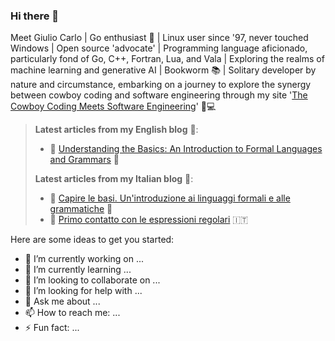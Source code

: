 ### Hi there 👋

Meet Giulio Carlo | Go enthusiast 🚀 | Linux user since '97, never touched Windows | Open source 'advocate' | Programming language aficionado, particularly fond of Go, C++, Fortran, Lua, and Vala | Exploring the realms of machine learning and generative AI | Bookworm 📚 | Solitary developer by nature and circumstance, embarking on a journey to explore the synergy between cowboy coding and software engineering through my site '[The Cowboy Coding Meets Software Engineering](http://formula42.cc)' 🤠💻

> **Latest articles from my English blog** 📝:
>
> - 📎 [Understanding the Basics: An Introduction to Formal Languages and Grammars](/) 🚧
>
> **Latest articles from my Italian blog** 📝:
>
> - 📎 [Capire le basi. Un'introduzione ai linguaggi formali e alle grammatiche](/) 🚧
> - 📎 [Primo contatto con le espressioni regolari](http://formula42.cc/diario/2023/primo-contatto-con-le-espressioni-regolari/) 🇮🇹
 

Here are some ideas to get you started:

- 🔭 I’m currently working on ...
- 🌱 I’m currently learning ...
- 👯 I’m looking to collaborate on ...
- 🤔 I’m looking for help with ...
- 💬 Ask me about ...
- 📫 How to reach me: ...
- ⚡ Fun fact: ...

